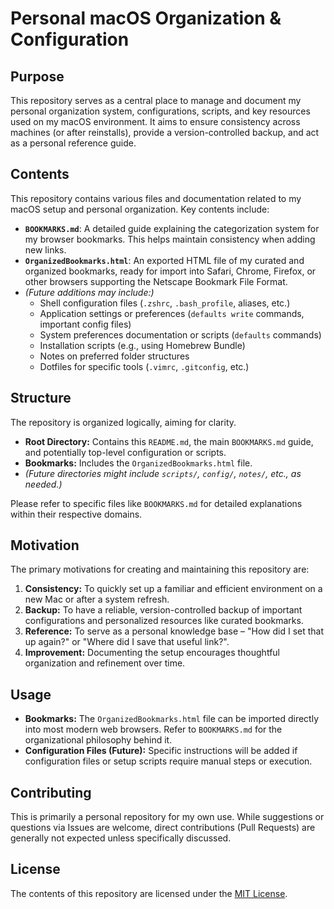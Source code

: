 # Personal macOS Organization & Configuration

## Purpose

This repository serves as a central place to manage and document my personal organization system, configurations, scripts, and key resources used on my macOS environment. It aims to ensure consistency across machines (or after reinstalls), provide a version-controlled backup, and act as a personal reference guide.

## Contents

This repository contains various files and documentation related to my macOS setup and personal organization. Key contents include:

*   **`BOOKMARKS.md`**: A detailed guide explaining the categorization system for my browser bookmarks. This helps maintain consistency when adding new links.
*   **`OrganizedBookmarks.html`**: An exported HTML file of my curated and organized bookmarks, ready for import into Safari, Chrome, Firefox, or other browsers supporting the Netscape Bookmark File Format.
*   *(Future additions may include:)*
    *   Shell configuration files (`.zshrc`, `.bash_profile`, aliases, etc.)
    *   Application settings or preferences (`defaults write` commands, important config files)
    *   System preferences documentation or scripts (`defaults` commands)
    *   Installation scripts (e.g., using Homebrew Bundle)
    *   Notes on preferred folder structures
    *   Dotfiles for specific tools (`.vimrc`, `.gitconfig`, etc.)

## Structure

The repository is organized logically, aiming for clarity.

*   **Root Directory:** Contains this `README.md`, the main `BOOKMARKS.md` guide, and potentially top-level configuration or scripts.
*   **Bookmarks:** Includes the `OrganizedBookmarks.html` file.
*   *(Future directories might include `scripts/`, `config/`, `notes/`, etc., as needed.)*

Please refer to specific files like `BOOKMARKS.md` for detailed explanations within their respective domains.

## Motivation

The primary motivations for creating and maintaining this repository are:

1.  **Consistency:** To quickly set up a familiar and efficient environment on a new Mac or after a system refresh.
2.  **Backup:** To have a reliable, version-controlled backup of important configurations and personalized resources like curated bookmarks.
3.  **Reference:** To serve as a personal knowledge base – "How did I set that up again?" or "Where did I save that useful link?".
4.  **Improvement:** Documenting the setup encourages thoughtful organization and refinement over time.

## Usage

*   **Bookmarks:** The `OrganizedBookmarks.html` file can be imported directly into most modern web browsers. Refer to `BOOKMARKS.md` for the organizational philosophy behind it.
*   **Configuration Files (Future):** Specific instructions will be added if configuration files or setup scripts require manual steps or execution.

## Contributing

This is primarily a personal repository for my own use. While suggestions or questions via Issues are welcome, direct contributions (Pull Requests) are generally not expected unless specifically discussed.

## License

The contents of this repository are licensed under the [MIT License](LICENSE).
